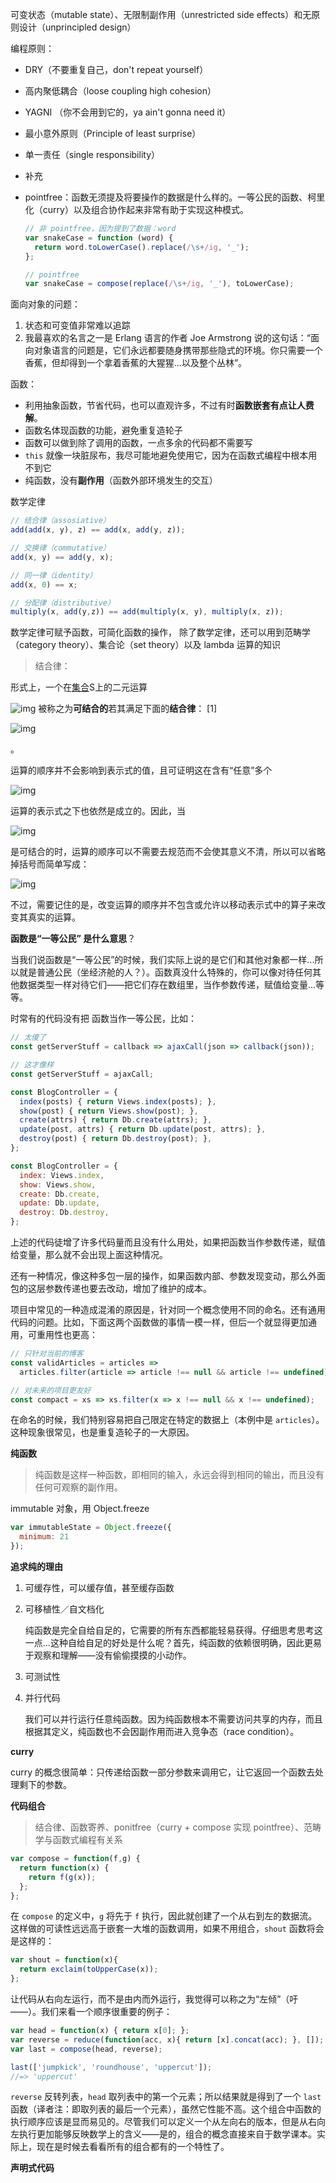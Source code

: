 可变状态（mutable state）、无限制副作用（unrestricted side effects）和无原则设计（unprincipled design）

编程原则：

- DRY（不要重复自己，don't repeat yourself）

- 高内聚低耦合（loose coupling high cohesion）

- YAGNI （你不会用到它的，ya ain't gonna need it）

- 最小意外原则（Principle of least surprise）

- 单一责任（single responsibility）

- 补充

- pointfree：函数无须提及将要操作的数据是什么样的。一等公民的函数、柯里化（curry）以及组合协作起来非常有助于实现这种模式。

  ```js
  // 非 pointfree，因为提到了数据：word
  var snakeCase = function (word) {
    return word.toLowerCase().replace(/\s+/ig, '_');
  };
  
  // pointfree
  var snakeCase = compose(replace(/\s+/ig, '_'), toLowerCase);
  ```





面向对象的问题：

1. 状态和可变值非常难以追踪
2. 我最喜欢的名言之一是 Erlang 语言的作者 Joe Armstrong 说的这句话：“面向对象语言的问题是，它们永远都要随身携带那些隐式的环境。你只需要一个香蕉，但却得到一个拿着香蕉的大猩猩...以及整个丛林”。

函数：

- 利用抽象函数，节省代码，也可以直观许多，不过有时**函数嵌套有点让人费解**。
- 函数名体现函数的功能，避免重复造轮子
- 函数可以做到除了调用的函数，一点多余的代码都不需要写
- `this` 就像一块脏尿布，我尽可能地避免使用它，因为在函数式编程中根本用不到它
- 纯函数，没有**副作用**（函数外部环境发生的交互）



数学定律

```js
// 结合律（assosiative）
add(add(x, y), z) == add(x, add(y, z));

// 交换律（commutative）
add(x, y) == add(y, x);

// 同一律（identity）
add(x, 0) == x;

// 分配律（distributive）
multiply(x, add(y,z)) == add(multiply(x, y), multiply(x, z));
```



数学定律可赋予函数，可简化函数的操作， 除了数学定律，还可以用到范畴学（category theory）、集合论（set theory）以及 lambda 运算的知识

>  结合律：

形式上，一个在[集合](https://baike.baidu.com/item/集合)S上的二元运算

![img](https://bkimg.cdn.bcebos.com/formula/cab34b208667c2afc322bebcaeecf0db.svg) 被称之为**可结合的**若其满足下面的**结合律**： [1] 

![img](https://bkimg.cdn.bcebos.com/formula/d53b8fca8054bf8ad134efa29dd082ee.svg)

 。

运算的顺序并不会影响到表示式的值，且可证明这在含有“任意”多个

![img](https://bkimg.cdn.bcebos.com/formula/cab34b208667c2afc322bebcaeecf0db.svg)

 运算的表示式之下也依然是成立的。因此，当

![img](https://bkimg.cdn.bcebos.com/formula/cab34b208667c2afc322bebcaeecf0db.svg)

 是可结合的时，运算的顺序可以不需要去规范而不会使其意义不清，所以可以省略掉括号而简单写成：

![img](https://bkimg.cdn.bcebos.com/formula/01cb886d7bed1256d26fe3f1e52a9ee3.svg)

不过，需要记住的是，改变运算的顺序并不包含或允许以移动表示式中的算子来改变其真实的运算。



**函数是“一等公民” 是什么意思**？

当我们说函数是“一等公民”的时候，我们实际上说的是它们和其他对象都一样...所以就是普通公民（坐经济舱的人？）。函数真没什么特殊的，你可以像对待任何其他数据类型一样对待它们——把它们存在数组里，当作参数传递，赋值给变量...等等。

时常有的代码没有把 函数当作一等公民，比如：

```js
// 太傻了
const getServerStuff = callback => ajaxCall(json => callback(json));

// 这才像样
const getServerStuff = ajaxCall;

const BlogController = {
  index(posts) { return Views.index(posts); },
  show(post) { return Views.show(post); },
  create(attrs) { return Db.create(attrs); },
  update(post, attrs) { return Db.update(post, attrs); },
  destroy(post) { return Db.destroy(post); },
};

const BlogController = {
  index: Views.index,
  show: Views.show,
  create: Db.create,
  update: Db.update,
  destroy: Db.destroy,
};
```

上述的代码徒增了许多代码量而且没有什么用处，如果把函数当作参数传递，赋值给变量，那么就不会出现上面这种情况。

还有一种情况，像这种多包一层的操作，如果函数内部、参数发现变动，那么外面包的这层参数传递也要去改动，增加了维护的成本。

项目中常见的一种造成混淆的原因是，针对同一个概念使用不同的命名。还有通用代码的问题。比如，下面这两个函数做的事情一模一样，但后一个就显得更加通用，可重用性也更高：

```js
// 只针对当前的博客
const validArticles = articles =>
  articles.filter(article => article !== null && article !== undefined),

// 对未来的项目更友好
const compact = xs => xs.filter(x => x !== null && x !== undefined);
```

在命名的时候，我们特别容易把自己限定在特定的数据上（本例中是 `articles`）。这种现象很常见，也是重复造轮子的一大原因。



**纯函数**

> 纯函数是这样一种函数，即相同的输入，永远会得到相同的输出，而且没有任何可观察的副作用。

immutable 对象，用 Object.freeze

```js
var immutableState = Object.freeze({
  minimum: 21
});
```

**追求纯的理由**

1. 可缓存性，可以缓存值，甚至缓存函数

2. 可移植性／自文档化

   纯函数是完全自给自足的，它需要的所有东西都能轻易获得。仔细思考思考这一点...这种自给自足的好处是什么呢？首先，纯函数的依赖很明确，因此更易于观察和理解——没有偷偷摸摸的小动作。

3. 可测试性

4. 并行代码

   我们可以并行运行任意纯函数。因为纯函数根本不需要访问共享的内存，而且根据其定义，纯函数也不会因副作用而进入竞争态（race condition）。



**curry**

curry 的概念很简单：只传递给函数一部分参数来调用它，让它返回一个函数去处理剩下的参数。



**代码组合**

>  结合律、函数寄养、ponitfree（curry + compose 实现 pointfree）、范畴学与函数式编程有关系

```js
var compose = function(f,g) {
  return function(x) {
    return f(g(x));
  };
};
```

在 `compose` 的定义中，`g` 将先于 `f` 执行，因此就创建了一个从右到左的数据流。这样做的可读性远远高于嵌套一大堆的函数调用，如果不用组合，`shout` 函数将会是这样的：

```js
var shout = function(x){
  return exclaim(toUpperCase(x));
};
```

让代码从右向左运行，而不是由内而外运行，我觉得可以称之为“左倾”（吁——）。我们来看一个顺序很重要的例子：

```js
var head = function(x) { return x[0]; };
var reverse = reduce(function(acc, x){ return [x].concat(acc); }, []);
var last = compose(head, reverse);

last(['jumpkick', 'roundhouse', 'uppercut']);
//=> 'uppercut'
```

`reverse` 反转列表，`head` 取列表中的第一个元素；所以结果就是得到了一个 `last` 函数（译者注：即取列表的最后一个元素），虽然它性能不高。这个组合中函数的执行顺序应该是显而易见的。尽管我们可以定义一个从左向右的版本，但是从右向左执行更加能够反映数学上的含义——是的，组合的概念直接来自于数学课本。实际上，现在是时候去看看所有的组合都有的一个特性了。



**声明式代码**

